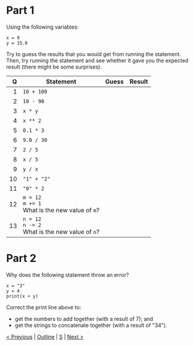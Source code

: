 # Part 1

Using the following variables:

```
x = 9
y = 15.0
```

Try to guess the results that you would get from running the statement. Then, try running the statement and see whether it gave you the expected result (there might be some surprises).

| Q    | Statement      | Guess | Result   |
|-----:| -------------- | ----- | -------- |
| 1    | `10 + 100 `    |       |          |
| 2    | `10 - 90 `     |       |          |
| 3    | `x * y `       |       |          |
| 4    | `x ** 2 `      |       |          |
| 5    | `0.1 * 3 `     |       |          |
| 6    | `9.0 / 30 `    |       |          |
| 7    | `2 / 5 `       |       |          |
| 8    | `x / 5 `       |       |          |
| 9    | `y / x `       |       |          |
| 10   | `"1" + "2" `   |       |          |
| 11   | `"0" * 2 `     |       |          |
| 12   | `m = 12` <br> `m += 1 ` <br> What is the new value of `m`?  |       |          |
| 13   | `n = 12` <br> `n -= 2 ` <br> What is the new value of `n`?  |       |          |

# Part 2

Why does the following statement throw an error? 

```
x = "3"
y = 4
print(x + y)
```

Correct the print line above to: 
* get the numbers to add together (with a result of 7); and 
* get the strings to concatenate together (with a result of "34").

[< Previous](3-collections.md) | [Outline](../CourseOutline.md) | [S](../example-solutions/4-maths.py) | [Next >](5-boolean.md)